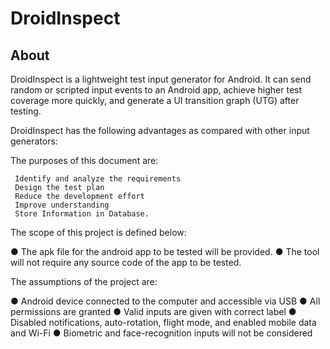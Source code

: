 # DroidInspect

## About
DroidInspect is a lightweight test input generator for Android.
It can send random or scripted input events to an Android app, achieve higher test coverage more quickly, and generate a UI transition graph (UTG) after testing.


DroidInspect has the following advantages as compared with other input generators:

 The purposes of this document are: 

     Identify and analyze the requirements
     Design the test plan 
     Reduce the development effort 
     Improve understanding
     Store Information in Database.

The scope of this project is defined below: 

  ● The apk file for the android app to be tested will be provided.
  ● The tool will not require any source code of the app to be tested. 

The assumptions of the project are: 

● Android device connected to the computer and accessible via USB 
● All permissions are granted 
● Valid inputs are given with correct label 
● Disabled notifications, auto-rotation, flight mode, and enabled mobile data and           Wi-Fi 
● Biometric and face-recognition inputs will not be considered

